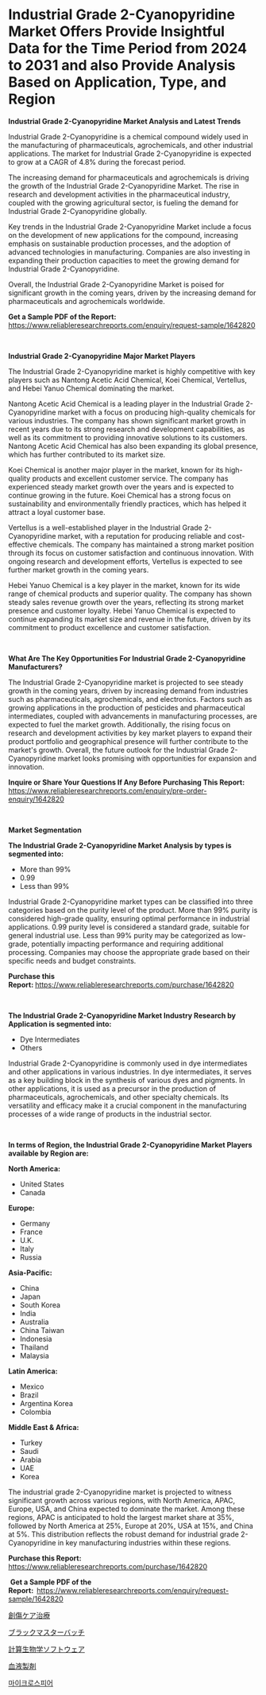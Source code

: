 <p><h1>Industrial Grade 2-Cyanopyridine Market Offers Provide Insightful Data for the Time Period from 2024 to 2031 and also Provide Analysis Based on Application, Type, and Region</h1></p><p><strong>Industrial Grade 2-Cyanopyridine Market Analysis and Latest Trends</strong></p>
<p><p>Industrial Grade 2-Cyanopyridine is a chemical compound widely used in the manufacturing of pharmaceuticals, agrochemicals, and other industrial applications. The market for Industrial Grade 2-Cyanopyridine is expected to grow at a CAGR of 4.8% during the forecast period. </p><p>The increasing demand for pharmaceuticals and agrochemicals is driving the growth of the Industrial Grade 2-Cyanopyridine Market. The rise in research and development activities in the pharmaceutical industry, coupled with the growing agricultural sector, is fueling the demand for Industrial Grade 2-Cyanopyridine globally.</p><p>Key trends in the Industrial Grade 2-Cyanopyridine Market include a focus on the development of new applications for the compound, increasing emphasis on sustainable production processes, and the adoption of advanced technologies in manufacturing. Companies are also investing in expanding their production capacities to meet the growing demand for Industrial Grade 2-Cyanopyridine.</p><p>Overall, the Industrial Grade 2-Cyanopyridine Market is poised for significant growth in the coming years, driven by the increasing demand for pharmaceuticals and agrochemicals worldwide.</p></p>
<p><strong>Get a Sample PDF of the Report:&nbsp;</strong> <a href="https://www.reliableresearchreports.com/enquiry/request-sample/1642820">https://www.reliableresearchreports.com/enquiry/request-sample/1642820</a></p>
<p>&nbsp;</p>
<p><strong>Industrial Grade 2-Cyanopyridine Major Market Players</strong></p>
<p><p>The Industrial Grade 2-Cyanopyridine market is highly competitive with key players such as Nantong Acetic Acid Chemical, Koei Chemical, Vertellus, and Hebei Yanuo Chemical dominating the market. </p><p>Nantong Acetic Acid Chemical is a leading player in the Industrial Grade 2-Cyanopyridine market with a focus on producing high-quality chemicals for various industries. The company has shown significant market growth in recent years due to its strong research and development capabilities, as well as its commitment to providing innovative solutions to its customers. Nantong Acetic Acid Chemical has also been expanding its global presence, which has further contributed to its market size.</p><p>Koei Chemical is another major player in the market, known for its high-quality products and excellent customer service. The company has experienced steady market growth over the years and is expected to continue growing in the future. Koei Chemical has a strong focus on sustainability and environmentally friendly practices, which has helped it attract a loyal customer base.</p><p>Vertellus is a well-established player in the Industrial Grade 2-Cyanopyridine market, with a reputation for producing reliable and cost-effective chemicals. The company has maintained a strong market position through its focus on customer satisfaction and continuous innovation. With ongoing research and development efforts, Vertellus is expected to see further market growth in the coming years.</p><p>Hebei Yanuo Chemical is a key player in the market, known for its wide range of chemical products and superior quality. The company has shown steady sales revenue growth over the years, reflecting its strong market presence and customer loyalty. Hebei Yanuo Chemical is expected to continue expanding its market size and revenue in the future, driven by its commitment to product excellence and customer satisfaction.</p></p>
<p>&nbsp;</p>
<p><strong>What Are The Key Opportunities For Industrial Grade 2-Cyanopyridine Manufacturers?</strong></p>
<p><p>The Industrial Grade 2-Cyanopyridine market is projected to see steady growth in the coming years, driven by increasing demand from industries such as pharmaceuticals, agrochemicals, and electronics. Factors such as growing applications in the production of pesticides and pharmaceutical intermediates, coupled with advancements in manufacturing processes, are expected to fuel the market growth. Additionally, the rising focus on research and development activities by key market players to expand their product portfolio and geographical presence will further contribute to the market's growth. Overall, the future outlook for the Industrial Grade 2-Cyanopyridine market looks promising with opportunities for expansion and innovation.</p></p>
<p><strong>Inquire or Share Your Questions If Any Before Purchasing This Report:</strong> <a href="https://www.reliableresearchreports.com/enquiry/pre-order-enquiry/1642820">https://www.reliableresearchreports.com/enquiry/pre-order-enquiry/1642820</a></p>
<p>&nbsp;</p>
<p><strong>Market Segmentation</strong></p>
<p><strong>The Industrial Grade 2-Cyanopyridine Market Analysis by types is segmented into:</strong></p>
<p><ul><li>More than 99%</li><li>0.99</li><li>Less than 99%</li></ul></p>
<p><p>Industrial Grade 2-Cyanopyridine market types can be classified into three categories based on the purity level of the product. More than 99% purity is considered high-grade quality, ensuring optimal performance in industrial applications. 0.99 purity level is considered a standard grade, suitable for general industrial use. Less than 99% purity may be categorized as low-grade, potentially impacting performance and requiring additional processing. Companies may choose the appropriate grade based on their specific needs and budget constraints.</p></p>
<p><strong>Purchase this Report:&nbsp;</strong><a href="https://www.reliableresearchreports.com/purchase/1642820">https://www.reliableresearchreports.com/purchase/1642820</a></p>
<p>&nbsp;</p>
<p><strong>The Industrial Grade 2-Cyanopyridine Market Industry Research by Application is segmented into:</strong></p>
<p><ul><li>Dye Intermediates</li><li>Others</li></ul></p>
<p><p>Industrial Grade 2-Cyanopyridine is commonly used in dye intermediates and other applications in various industries. In dye intermediates, it serves as a key building block in the synthesis of various dyes and pigments. In other applications, it is used as a precursor in the production of pharmaceuticals, agrochemicals, and other specialty chemicals. Its versatility and efficacy make it a crucial component in the manufacturing processes of a wide range of products in the industrial sector.</p></p>
<p>&nbsp;</p>
<p><strong>In terms of Region, the Industrial Grade 2-Cyanopyridine Market Players available by Region are:</strong></p>
<p>
    <p> <strong> North America: </strong>
        <ul>
            <li>United States</li>
            <li>Canada</li>
        </ul>
        </p> 
    <p> <strong> Europe: </strong>
        <ul>
            <li>Germany</li>
            <li>France</li>
            <li>U.K.</li>
            <li>Italy</li>
            <li>Russia</li>
        </ul>
        </p> 
    <p> <strong> Asia-Pacific: </strong>
        <ul>
            <li>China</li>
            <li>Japan</li>
            <li>South Korea</li>
            <li>India</li>
            <li>Australia</li>
            <li>China Taiwan</li>
            <li>Indonesia</li>
            <li>Thailand</li>
            <li>Malaysia</li>
        </ul>
        </p> 
    <p> <strong> Latin America: </strong>
        <ul>
            <li>Mexico</li>
            <li>Brazil</li>
            <li>Argentina Korea</li>
            <li>Colombia</li>
        </ul>
        </p> 
    <p> <strong> Middle East & Africa: </strong>
        <ul>
            <li>Turkey</li>
            <li>Saudi</li>
            <li>Arabia</li>
            <li>UAE</li>
            <li>Korea</li>
        </ul>
    </p>
    </p>
<p><p>The industrial grade 2-Cyanopyridine market is projected to witness significant growth across various regions, with North America, APAC, Europe, USA, and China expected to dominate the market. Among these regions, APAC is anticipated to hold the largest market share at 35%, followed by North America at 25%, Europe at 20%, USA at 15%, and China at 5%. This distribution reflects the robust demand for industrial grade 2-Cyanopyridine in key manufacturing industries within these regions.</p></p>
<p><strong>Purchase this Report: </strong><a href="https://www.reliableresearchreports.com/purchase/1642820">https://www.reliableresearchreports.com/purchase/1642820</a></p>
<p>&nbsp;<strong>Get a Sample PDF of the Report:&nbsp;&nbsp;</strong><a href="https://www.reliableresearchreports.com/enquiry/request-sample/1642820">https://www.reliableresearchreports.com/enquiry/request-sample/1642820</a></p>
<p><strong></strong></p>
<p><p><a href="https://github.com/ksxzwxabcuynh011/Market-Research-Report-List-1/blob/main/2871096183525.md">創傷ケア治療</a></p><p><a href="https://medium.com/@dashawnmoen/%E3%83%96%E3%83%A9%E3%83%83%E3%82%AF%E3%83%9E%E3%82%B9%E3%82%BF%E3%83%BC%E3%83%90%E3%83%83%E3%83%81%E5%B8%82%E5%A0%B4-%E7%AB%B6%E4%BA%89%E5%88%86%E6%9E%90-%E5%B8%82%E5%A0%B4%E5%8B%95%E5%90%91-2031%E5%B9%B4%E3%81%BE%E3%81%A7%E3%81%AE%E4%BA%88%E6%B8%AC-8749d5601cd5">ブラックマスターバッチ</a></p><p><a href="https://github.com/mcbeesbxa270/Market-Research-Report-List-1/blob/main/7563659183526.md">計算生物学ソフトウェア</a></p><p><a href="https://medium.com/@dashawnmoen/%E8%A1%80%E6%B6%B2%E8%A3%BD%E5%93%81%E5%B8%82%E5%A0%B4%E3%81%AE%E5%88%86%E6%9E%90-%E3%82%B0%E3%83%AD%E3%83%BC%E3%83%90%E3%83%AB%E7%94%A3%E6%A5%AD%E3%81%AE%E5%B1%95%E6%9C%9B%E3%81%A8%E4%BA%88%E6%B8%AC-2024%E5%B9%B4%E3%81%8B%E3%82%892031%E5%B9%B4%E3%81%BE%E3%81%A7-0e9b5baa867c">血液製剤</a></p><p><a href="https://medium.com/@melisahurt/%EB%AF%B8%ED%81%AC%EB%A1%9C%EC%8A%A4%ED%94%BC%EC%96%B4-%EC%8B%9C%EC%9E%A5-%EC%9C%A0%ED%98%95-%EC%9D%91%EC%9A%A9-%EB%B0%8F-%EC%A7%80%EB%A6%AC%EC%A0%81%EC%9D%B8-%EC%B8%A1%EB%A9%B4%EC%97%90%EC%84%9C%EC%9D%98-%ED%8F%AC%EA%B4%84%EC%A0%81%EC%9D%B8-%ED%8F%89%EA%B0%80-3129384788af">마이크로스피어</a></p></p>